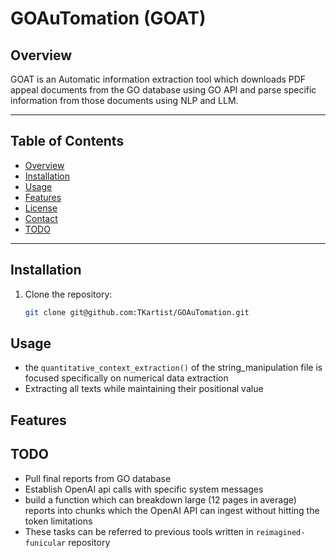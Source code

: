 # GOAuTomation (GOAT)

## Overview

GOAT is an Automatic information extraction tool which
downloads PDF appeal documents from the GO database
using GO API and parse specific information from
those documents using NLP and LLM.

---

## Table of Contents

- [Overview](#overview)
- [Installation](#installation)
- [Usage](#usage)
- [Features](#features)
- [License](#license)
- [Contact](#contact)
- [TODO](#todo)

---

## Installation

1. Clone the repository:
   ```bash
   git clone git@github.com:TKartist/GOAuTomation.git
   ```

## Usage
- the `quantitative_context_extraction()` of the string_manipulation file is focused specifically on numerical data extraction
- Extracting all texts while maintaining their positional value

## Features



## TODO
- Pull final reports from GO database
- Establish OpenAI api calls with specific system messages
- build a function which can breakdown large (12 pages in average) reports into chunks which the OpenAI API can ingest without hitting the token limitations
- These tasks can be referred to previous tools written in `reimagined-funicular` repository